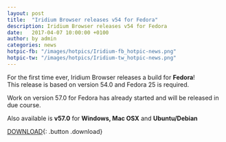 ```yaml
---
layout: post
title:  "Iridium Browser releases v54 for Fedora"
description: Iridium Browser releases v54 for Fedora
date:   2017-04-07 10:00:00 +0100
author:	by admin
categories: news
hotpic-fb: "/images/hotpics/Iridium-fb_hotpic-news.png"
hotpic-tw: "/images/hotpics/Iridium-tw_hotpic-news.png"
---
```


For the first time ever, Iridium Browser releases a build for **Fedora**!     
This release is based on version 54.0 and Fedora 25 is required.     
<!--break-->
Work on version 57.0 for Fedora has already started and will be released in due course.      
    
Also available is **v57.0** for **Windows, Mac OSX** and **Ubuntu/Debian** 
 
[DOWNLOAD](/downloads/index.html "Download Iridium Browser"){: .button .download}     
